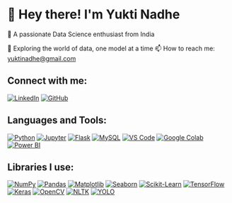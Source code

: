 # 👋 Hey there! I'm Yukti Nadhe
🚀 A passionate Data Science enthusiast from India

🌱 Exploring the world of data, one model at a time
📫 How to reach me: yuktinadhe@gmail.com
                           
## Connect with me:
[![LinkedIn](https://img.shields.io/badge/LinkedIn-blue?style=flat-square&logo=linkedin)](https://www.linkedin.com/in/yukti-nadhe-47342b21b/)
[![GitHub](https://img.shields.io/badge/GitHub-black?style=flat-square&logo=github)](https://github.com/yuktinadhe)

## Languages and Tools:
[![Python](https://img.shields.io/badge/-Python-3776AB?style=flat-square&logo=python)](https://www.python.org/)
[![Jupyter](https://img.shields.io/badge/-Jupyter-F37626?style=flat-square&logo=jupyter)](https://jupyter.org/)
[![Flask](https://img.shields.io/badge/-Flask-000000?style=flat-square&logo=flask)](https://flask.palletsprojects.com/)
[![MySQL](https://img.shields.io/badge/-MySQL-4479A1?style=flat-square&logo=mysql)](https://www.mysql.com/)
[![VS Code](https://img.shields.io/badge/-VSCode-007ACC?style=flat-square&logo=visual-studio-code)](https://code.visualstudio.com/)
[![Google Colab](https://img.shields.io/badge/-Google%20Colab-F9AB00?style=flat-square&logo=googlecolab)](https://colab.research.google.com/)
[![Power BI](https://img.shields.io/badge/-Power%20BI-F2C811?style=flat-square&logo=powerbi&logoColor=black)](https://powerbi.microsoft.com/)


## Libraries I use:
[![NumPy](https://img.shields.io/badge/-NumPy-013243?style=flat-square&logo=numpy)](https://numpy.org/)
[![Pandas](https://img.shields.io/badge/-Pandas-150458?style=flat-square&logo=pandas)](https://pandas.pydata.org/)
[![Matplotlib](https://img.shields.io/badge/-Matplotlib-11557C?style=flat-square&logo=matplotlib)](https://matplotlib.org/)
[![Seaborn](https://img.shields.io/badge/-Seaborn-2E8BC0?style=flat-square)](https://seaborn.pydata.org/)
[![Scikit-Learn](https://img.shields.io/badge/-ScikitLearn-F7931E?style=flat-square&logo=scikit-learn)](https://scikit-learn.org/)
[![TensorFlow](https://img.shields.io/badge/-TensorFlow-FF6F00?style=flat-square&logo=tensorflow)](https://www.tensorflow.org/)
[![Keras](https://img.shields.io/badge/-Keras-D00000?style=flat-square&logo=keras)](https://keras.io/)
[![OpenCV](https://img.shields.io/badge/-OpenCV-5C3EE8?style=flat-square&logo=opencv)](https://opencv.org/)
[![NLTK](https://img.shields.io/badge/-NLTK-ffcc00?style=flat-square)](https://www.nltk.org/)
[![YOLO](https://img.shields.io/badge/-YOLO-00FFFF?style=flat-square)](https://github.com/AlexeyAB/darknet)



